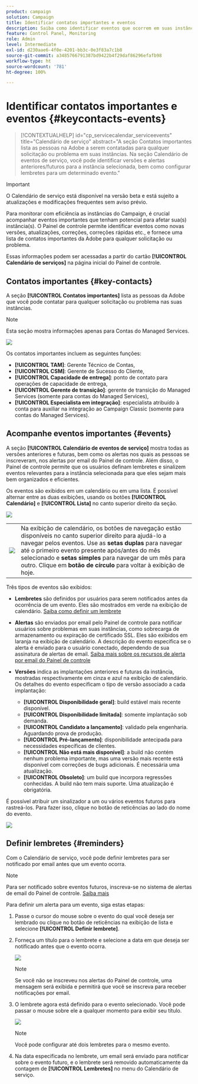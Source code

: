 ```yaml
---
product: campaign
solution: Campaign
title: Identificar contatos importantes e eventos
description: Saiba como identificar eventos que ocorrem em suas instâncias e contatos importantes na Adobe.
feature: Control Panel, Monitoring
role: Admin
level: Intermediate
exl-id: d230aae6-4f0e-4201-bb3c-0e3f83a7c1b8
source-git-commit: a3485766791387bd9422b4f29daf86296efafb98
workflow-type: ht
source-wordcount: '781'
ht-degree: 100%

---
```


# Identificar contatos importantes e eventos {#keycontacts-events}

>[!CONTEXTUALHELP]
>id="cp_servicecalendar_serviceevents"
>title="Calendário de serviço"
>abstract="A seção Contatos importantes lista as pessoas na Adobe a serem contatadas para qualquer solicitação ou problema em suas instâncias. Na seção Calendário de eventos de serviço, você pode identificar versões e alertas anteriores/futuros para a instância selecionada, bem como configurar lembretes para um determinado evento."

>[!IMPORTANT]
>
>O Calendário de serviço está disponível na versão beta e está sujeito a atualizações e modificações frequentes sem aviso prévio.

Para monitorar com eficiência as instâncias do Campaign, é crucial acompanhar eventos importantes que tenham potencial para afetar sua(s) instância(s). O Painel de controle permite identificar eventos como novas versões, atualizações, correções, correções rápidas etc., e fornece uma lista de contatos importantes da Adobe para qualquer solicitação ou problema.

Essas informações podem ser acessadas a partir do cartão **[!UICONTROL Calendário de serviços]** na página inicial do Painel de controle.

## Contatos importantes {#key-contacts}

A seção **[!UICONTROL Contatos importantes]** lista as pessoas da Adobe que você pode contatar para qualquer solicitação ou problema nas suas instâncias.

>[!NOTE]
>
>Esta seção mostra informações apenas para Contas do Managed Services.

![](assets/service-events-contacts.png)

Os contatos importantes incluem as seguintes funções:

* **[!UICONTROL TAM]**: Gerente Técnico de Contas,
* **[!UICONTROL CSM]**: Gerente de Sucesso do Cliente,
* **[!UICONTROL Capacidade de entrega]**: ponto de contato para operações de capacidade de entrega,
* **[!UICONTROL Gerente de transição]**: gerente de transição do Managed Services (somente para contas do Managed Services),
* **[!UICONTROL Especialista em integração]**: especialista atribuído à conta para auxiliar na integração ao Campaign Classic (somente para contas do Managed Services).

## Acompanhe eventos importantes {#events}

A seção **[!UICONTROL Calendário de eventos de serviço]** mostra todas as versões anteriores e futuras, bem como os alertas nos quais as pessoas se inscreveram, nos alertas por email do Painel de controle. Além disso, o Painel de controle permite que os usuários definam lembretes e sinalizem eventos relevantes para a instância selecionada para que eles sejam mais bem organizados e eficientes.

Os eventos são exibidos em um calendário ou em uma lista. É possível alternar entre as duas exibições, usando os botões **[!UICONTROL Calendário]** e **[!UICONTROL Lista]** no canto superior direito da seção.

![](assets/service-events-calendar.png)

<table><tr style="border: 0;">
<td><img src="assets/do-not-localize/nav-buttons.png">
</td><td>Na exibição de calendário, os botões de navegação estão disponíveis no canto superior direito para ajudá-lo a navegar pelos eventos. Use as <b>setas duplas</b> para navegar até o primeiro evento presente após/antes do mês selecionado e <b>setas simples</b> para navegar de um mês para outro. Clique em <b>botão de círculo</b> para voltar à exibição de hoje.</td>
</tr></table>

Três tipos de eventos são exibidos:

* **Lembretes** são definidos por usuários para serem notificados antes da ocorrência de um evento. Eles são mostrados em verde na exibição de calendário. [Saiba como definir um lembrete](#reminders)
* **Alertas** são enviados por email pelo Painel de controle para notificar usuários sobre problemas em suas instâncias, como sobrecarga de armazenamento ou expiração de certificado SSL. Eles são exibidos em laranja na exibição de calendário. A descrição do evento especifica se o alerta é enviado para o usuário conectado, dependendo de sua assinatura de alertas de email. [Saiba mais sobre os recursos de alerta por email do Painel de controle](../performance-monitoring/using/email-alerting.md)

* **Versões** indica as implantações anteriores e futuras da instância, mostradas respectivamente em cinza e azul na exibição de calendário. Os detalhes do evento especificam o tipo de versão associado a cada implantação:

   * **[!UICONTROL Disponibilidade geral]**: build estável mais recente disponível.
   * **[!UICONTROL Disponibilidade limitada]**: somente implantação sob demanda.
   * **[!UICONTROL Candidato a lançamento]**: validado pela engenharia. Aguardando prova de produção.
   * **[!UICONTROL Pré-lançamento]**: disponibilidade antecipada para necessidades específicas de clientes.
   * **[!UICONTROL Não está mais disponível]**: a build não contém nenhum problema importante, mas uma versão mais recente está disponível com correções de bugs adicionais. É necessária uma atualização.
   * **[!UICONTROL Obsoleto]**: um build que incorpora regressões conhecidas. A build não tem mais suporte. Uma atualização é obrigatória.

É possível atribuir um sinalizador a um ou vários eventos futuros para rastreá-los. Para fazer isso, clique no botão de reticências ao lado do nome do evento.

![](assets/service-events-flag.png)

## Definir lembretes {#reminders}

Com o Calendário de serviço, você pode definir lembretes para ser notificado por email antes que um evento ocorra.

>[!NOTE]
>
>Para ser notificado sobre eventos futuros, inscreva-se no sistema de alertas de email do Painel de controle. [Saiba mais](../performance-monitoring/using/email-alerting.md)

Para definir um alerta para um evento, siga estas etapas:

1. Passe o cursor do mouse sobre o evento do qual você deseja ser lembrado ou clique no botão de reticências na exibição de lista e selecione **[!UICONTROL Definir lembrete]**.

1. Forneça um título para o lembrete e selecione a data em que deseja ser notificado antes que o evento ocorra.

   ![](assets/service-events-set-reminder.png)

   >[!NOTE]
   >
   >Se você não se inscreveu nos alertas do Painel de controle, uma mensagem será exibida e permitirá que você se inscreva para receber notificações por email.

1. O lembrete agora está definido para o evento selecionado. Você pode passar o mouse sobre ele a qualquer momento para exibir seu título.

   ![](assets/service-events-reminder.png)

   >[!NOTE]
   >
   >Você pode configurar até dois lembretes para o mesmo evento.

1. Na data especificada no lembrete, um email será enviado para notificar sobre o evento futuro, e o lembrete será removido automaticamente da contagem de **[!UICONTROL Lembretes]** no menu do Calendário de serviço.

